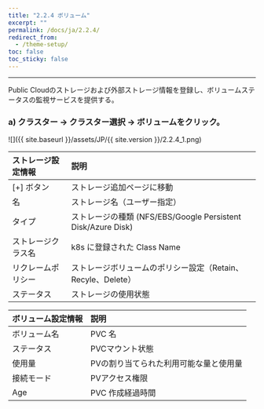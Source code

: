 ```yaml
---
title: "2.2.4 ボリューム"
excerpt: ""
permalink: /docs/ja/2.2.4/
redirect_from:
  - /theme-setup/
toc: false
toc_sticky: false
---
```


---
Public Cloudのストレージおよび外部ストレージ情報を登録し、ボリュームステータスの監視サービスを提供する。

### a\) クラスター → クラスター選択 → ボリュームをクリック。
![]({{ site.baseurl }}/assets/JP/{{ site.version }}/2.2.4_1.png)

| **ストレージ設定情報** | **説明** |
| :--- | :--- |
| [+] ボタン | ストレージ追加ページに移動 |
| 名 | ストレージ名（ユーザー指定） |
| タイプ | ストレージの種類 (NFS/EBS/Google Persistent Disk/Azure Disk) |
| ストレージクラス名 | k8s に登録された Class Name |
| リクレームポリシー | ストレージボリュームのポリシー設定（Retain、Recyle、Delete） |
| ステータス | ストレージの使用状態 |

| **ボリューム設定情報** | **説明** |
| :--- | :--- |
| ボリューム名 | PVC 名 |
| ステータス | PVCマウント状態 |
| 使用量 | PVの割り当てられた利用可能な量と使用量 |
| 接続モード | PVアクセス権限 |
| Age | PVC 作成経過時間 |


